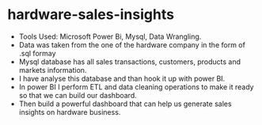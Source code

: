 # hardware-sales-insights

* Tools Used: Microsoft Power Bi, Mysql, Data Wrangling.
* Data was taken from the one of the hardware company in the form of .sql formay
* Mysql database has all sales transactions, customers, products and markets information.
* I have analyse this database and than hook it up with power BI.
* In power BI I perform ETL and data cleaning operations to make it ready so that we can build our dashboard.
* Then build a powerful dashboard that can help us generate sales insights on hardware business.
